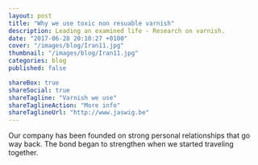 ```yaml
---
layout: post
title: "Why we use toxic non resuable varnish"
description: Leading an examined life - Research on varnish.
date: "2017-06-28 20:10:27 +0100"
cover: "/images/blog/Iran11.jpg"
thumbnail: "/images/blog/Iran11.jpg"
categories: blog
published: false

shareBox: true
shareSocial: true
shareTagline: "Varnish we use"
shareTaglineAction: "More info"
shareTaglineUrl: "http://www.jaswig.be"
---
```


Our company has been founded on strong personal relationships that go way back. The bond began to strengthen when we started traveling together.
<!--more-->
